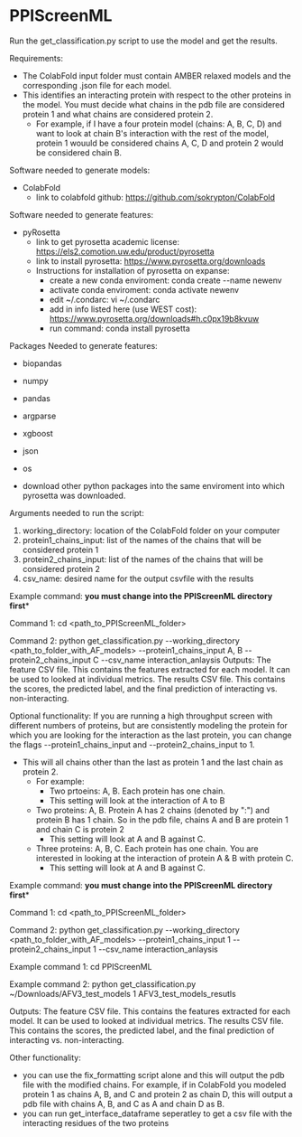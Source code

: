# PPIScreenML

Run the get_classification.py script to use the model and get the results. 

Requirements:

- The ColabFold input folder must contain AMBER relaxed models and the corresponding .json file for each model.
- This identifies an interacting protein with respect to the other proteins in the model. You must decide what chains in the pdb file are considered protein 1 and what chains are considered protein 2.
  - For example, if I have a four protein model (chains: A, B, C, D) and want to look at chain B's interaction with the rest of the model, protein 1 wouuld be considered chains A, C, D and protein 2 would be considered chain B.

Software needed to generate models:
- ColabFold
  - link to colabfold github: https://github.com/sokrypton/ColabFold
    
Software needed to generate features:
- pyRosetta
  - link to get pyrosetta academic license: https://els2.comotion.uw.edu/product/pyrosetta
  - link to install pyrosetta: https://www.pyrosetta.org/downloads
  - Instructions for installation of pyrosetta on expanse:
    - create a new conda enviroment: conda create --name newenv
    - activate conda enviroment: conda activate newenv
    - edit ~/.condarc: vi ~/.condarc
    - add in info listed here (use WEST cost): https://www.pyrosetta.org/downloads#h.c0px19b8kvuw
    - run command: conda install pyrosetta

Packages Needed to generate features:
- biopandas
- numpy
- pandas
- argparse
- xgboost
- json
- os
   
- download other python packages into the same enviroment into which pyrosetta was downloaded.

Arguments needed to run the script:
1. working_directory: location of the ColabFold folder on your computer
2. protein1_chains_input: list of the names of the chains that will be considered protein 1
3. protein2_chains_input: list of the names of the chains that will be considered protein 2
4. csv_name: desired name for the output csvfile with the results

Example command:
**you must change into the PPIScreenML directory first***

Command 1: cd <path_to_PPIScreenML_folder>

Command 2: python get_classification.py --working_directory <path_to_folder_with_AF_models> --protein1_chains_input A, B --protein2_chains_input C  --csv_name interaction_anlaysis
Outputs:
The feature CSV file. This contains the features extracted for each model. It can be used to looked at individual metrics.
The results CSV file. This contains the scores, the predicted label, and the final prediction of interacting vs. non-interacting.

Optional functionality:
If you are running a high throughput screen with different numbers of proteins, but are consistently modeling the protein for which you are looking for the interaction as the last protein, you can change the flags --protein1_chains_input and --protein2_chains_input to 1. 
- This will all chains other than the last as protein 1 and the last chain as protein 2.
  - For example:
    - Two prtoeins: A, B. Each protein has one chain.
     - This setting will look at the interaction of A to B
  - Two proteins: A, B. Protein A has 2 chains (denoted by ":") and protein B has 1 chain. So in the pdb file, chains A and B are protein 1 and chain C is protein 2
     - This setting will look at A and B against C.
  - Three proteins: A, B, C. Each protein has one chain. You are interested in looking at the interaction of protein A & B with protein C.
     - This setting will look at A and B against C.

Example command:
**you must change into the PPIScreenML directory first***

Command 1: cd <path_to_PPIScreenML_folder>

Command 2: python get_classification.py --working_directory <path_to_folder_with_AF_models> --protein1_chains_input 1 --protein2_chains_input 1  --csv_name interaction_anlaysis

Example command 1: cd PPIScreenML

Example command 2: python get_classification.py ~/Downloads/AFV3_test_models 1 AFV3_test_models_resutls

Outputs:
The feature CSV file. This contains the features extracted for each model. It can be used to looked at individual metrics.
The results CSV file. This contains the scores, the predicted label, and the final prediction of interacting vs. non-interacting.

Other functionality:
- you can use the fix_formatting script alone and this will output the pdb file with the modified chains. For example, if in ColabFold you modeled protein 1 as chains A, B, and C and protein 2 as chain D, this will output a pdb file with chains A, B, and C as A and chain D as B.
- you can run get_interface_dataframe seperatley to get a csv file with the interacting residues of the two proteins
